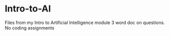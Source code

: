 # Intro-to-AI
Files from my Intro to Artificial Intelligence module
3 word doc on questions. No coding assignments

